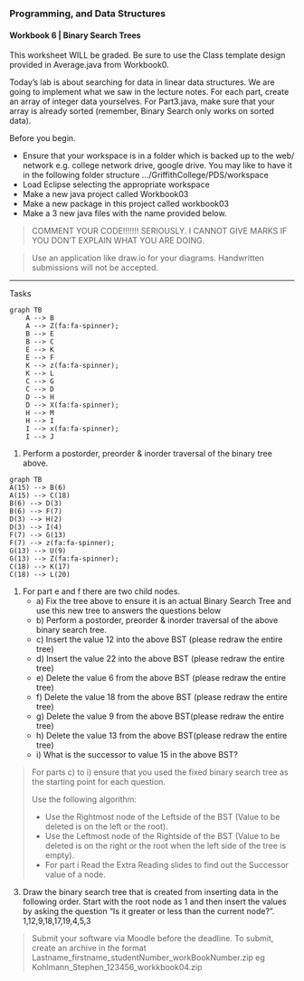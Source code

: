 ### Programming, and Data Structures

#### Workbook 6 | Binary Search Trees

This worksheet WILL be graded. Be sure to use the Class template design provided in Average.java from Workbook0.

Today’s lab is about searching for data in linear data structures. We are going to implement what we saw in the lecture notes. For each part, create an array of integer data yourselves. For Part3.java, make sure that your array is already sorted (remember, Binary Search only works on sorted data).

Before you begin.

- Ensure that your workspace is in a folder which is backed up to the web/ network e.g. college network drive, google drive. You may like to have it in the following folder structure …/GriffithCollege/PDS/workspace
- Load Eclipse selecting the appropriate workspace
- Make a new java project called Workbook03
- Make a new package in this project called workbook03
- Make a 3 new java files with the name provided below.

> COMMENT YOUR CODE!!!!!!! SERIOUSLY. I CANNOT GIVE MARKS IF YOU DON’T
> EXPLAIN WHAT YOU ARE DOING.

> Use an application like draw.io for your diagrams. Handwritten  
> submissions will not be accepted.

---

Tasks

```mermaid
graph TB
    A --> B
    A --> Z(fa:fa-spinner);
    B --> E
    B --> C
    E --> K
    E --> F
    K --> z(fa:fa-spinner);
    K --> L
    C --> G
    C --> D
    D --> H
    D --> X(fa:fa-spinner);
    H --> M
    H --> I
    I --> x(fa:fa-spinner);
    I --> J   
```
1. Perform a postorder, preorder & inorder traversal of the binary tree above.

```mermaid
graph TB
A(15) --> B(6)
A(15) --> C(18)
B(6) --> D(3)
B(6) --> F(7)
D(3) --> H(2)
D(3) --> I(4)
F(7) --> G(13)
F(7) --> z(fa:fa-spinner);
G(13) --> U(9)
G(13) --> Z(fa:fa-spinner);
C(18) --> K(17)
C(18) --> L(20)

```



1. For part e and f there are two child nodes.
     - a) Fix the tree above to ensure it is an actual Binary Search Tree and use this new tree to answers the questions below
     - b) Perform a postorder, preorder & inorder traversal of the above binary search tree.
     - c) Insert the value 12 into the above BST (please redraw the entire tree)
     - d) Insert the value 22 into the above BST (please redraw the entire tree)
     - e) Delete the value 6 from the above BST (please redraw the entire tree)
     - f) Delete the value 18 from the above BST (please redraw the entire tree)
     - g) Delete the value 9 from the above BST(please redraw the entire tree)
     - h) Delete the value 13 from the above BST(please redraw the entire tree)
     - i) What is the successor to value 15 in the above BST?

> For parts c) to i) ensure that you used the fixed binary search tree as the starting point for each question.
>
>    Use the following algorithm:
>
>   - Use the Rightmost node of the Leftside of the BST (Value to be deleted is on the left or the root).
>   - Use the Leftmost node of the Rightside of the BST (Value to be deleted is on the right or the root when the left side of the tree is empty).
>   - For part i Read the Extra Reading slides to find out the Successor value of a node.



3. Draw the binary search tree that is created from inserting data in the following order. Start with the root node as 1 and then insert the values by asking the question “Is it greater or less than the current node?”.
   1,12,9,18,17,19,4,5,3

> Submit your software via Moodle before the deadline. To submit, create an archive in the format
> Lastname_firstname_studentNumber_workBookNumber.zip eg Kohlmann_Stephen_123456_workkbook04.zip

